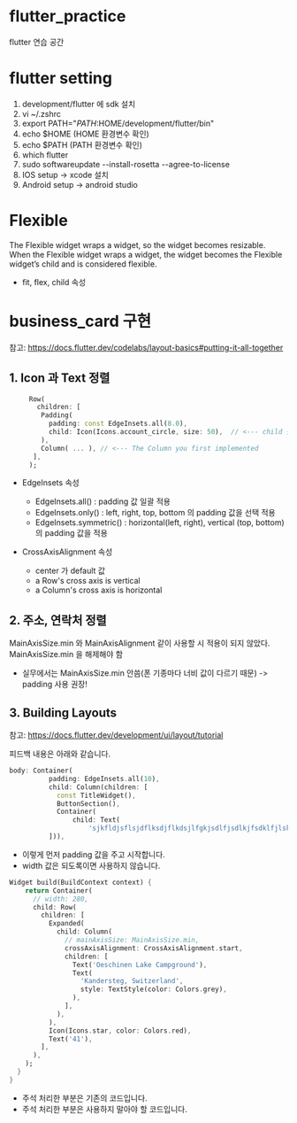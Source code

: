 # flutter_practice

flutter 연습 공간

# flutter setting

1. development/flutter 에 sdk 설치
2. vi ~/.zshrc
3. export PATH="$PATH:$HOME/development/flutter/bin"
4. echo $HOME (HOME 환경변수 확인)
5. echo $PATH (PATH 환경변수 확인)
6. which flutter
7. sudo softwareupdate --install-rosetta --agree-to-license
8. IOS setup -> xcode 설치
9. Android setup -> android studio

# Flexible

The Flexible widget wraps a widget, so the widget becomes resizable.
When the Flexible widget wraps a widget, the widget becomes the Flexible widget’s child and is considered flexible.

- fit, flex, child 속성

# business_card 구현

참고: https://docs.flutter.dev/codelabs/layout-basics#putting-it-all-together

## 1. Icon 과 Text 정렬

```dart
     Row(
       children: [
        Padding(
          padding: const EdgeInsets.all(8.0),
          child: Icon(Icons.account_circle, size: 50),  // <--- child 삽입
        ),
        Column( ... ), // <--- The Column you first implemented
      ],
     );
```

- EdgeInsets 속성

  - EdgeInsets.all() : padding 값 일괄 적용
  - EdgeInsets.only() : left, right, top, bottom 의 padding 값을 선택 적용
  - EdgeInsets.symmetric() : horizontal(left, right), vertical (top, bottom)의 padding 값을 적용

- CrossAxisAlignment 속성
  - center 가 default 값
  - a Row's cross axis is vertical
  - a Column's cross axis is horizontal

## 2. 주소, 연락처 정렬

MainAxisSize.min 와 MainAxisAlignment 같이 사용할 시
적용이 되지 않았다.
MainAxisSize.min 을 해제해야 함

- 실무에서는 MainAxisSize.min 안씀(폰 기종마다 너비 값이 다르기 때문) -> padding 사용 권장!

## 3. Building Layouts

참고: https://docs.flutter.dev/development/ui/layout/tutorial

피드백 내용은 아래와 같습니다.

```dart
body: Container(
          padding: EdgeInsets.all(10),
          child: Column(children: [
            const TitleWidget(),
            ButtonSection(),
            Container(
                child: Text(
                    'sjkfldjsflsjdflksdjflkdsjlfgkjsdlfjsdlkjfsdklfjlskadjflskaffsjflsdahfsdhafsdafssdfsdhflsdfhlsdifhsdldhflishlfi'))
          ])),
```

- 이렇게 먼저 padding 값을 주고 시작합니다.
- width 값은 되도록이면 사용하지 않습니다.

```dart
Widget build(BuildContext context) {
    return Container(
      // width: 280,
      child: Row(
        children: [
          Expanded(
            child: Column(
              // mainAxisSize: MainAxisSize.min,
              crossAxisAlignment: CrossAxisAlignment.start,
              children: [
                Text('Oeschinen Lake Campground'),
                Text(
                  'Kandersteg, Switzerland',
                  style: TextStyle(color: Colors.grey),
                ),
              ],
            ),
          ),
          Icon(Icons.star, color: Colors.red),
          Text('41'),
        ],
      ),
    );
  }
}
```

- 주석 처리한 부분은 기존의 코드입니다.
- 주석 처리한 부분은 사용하지 말아야 할 코드입니다.
